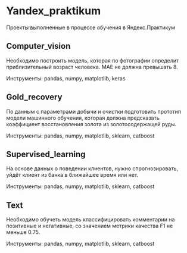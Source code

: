 # Yandex_praktikum
Проекты выполненные в процессе обучения в Яндекс.Практикум

## Computer_vision
Необходимо построить модель, которая по фотографии определит приблизительный возраст человека. MAE не должна превышать 8.

Инструменты: pandas, numpy, matplotlib, keras

## Gold_recovery
По данным с параметрами добычи и очистки подготовить прототип модели машинного обучения, которая должна предсказать коэффициент восстановления золота из золотосодержащей руды.

Инструменты: pandas, numpy, matplotlib, sklearn, catboost

## Supervised_learning
На основе данных о поведении клиентов, нужно спрогнозировать, уйдёт клиент из банка в ближайшее время или нет.

Инструменты: pandas, numpy, matplotlib, sklearn, catboost

## Text
Необходимо обучеть модель классифицировать комментарии на позитивные и негативные, со значением метрики качества F1 не меньше 0.75.

Инструменты: pandas, numpy, matplotlib, sklearn, catboost

